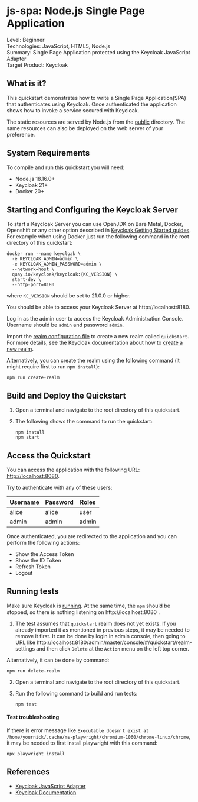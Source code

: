 js-spa: Node.js Single Page Application
===================================================

Level: Beginner  
Technologies: JavaScript, HTML5, Node.js  
Summary: Single Page Application protected using the Keycloak JavaScript Adapter  
Target Product: <span>Keycloak</span>

What is it?
-----------

This quickstart demonstrates how to write a Single Page Application(SPA) that authenticates
using Keycloak. Once authenticated the application shows how to invoke a service secured with Keycloak.

The static resources are served by Node.js from the [public](public) directory. The same resources can also be deployed
on the web server of your preference.

System Requirements
-------------------

To compile and run this quickstart you will need:

* Node.js 18.16.0+
* Keycloak 21+
* Docker 20+

Starting and Configuring the Keycloak Server
-------------------

To start a Keycloak Server you can use OpenJDK on Bare Metal, Docker, Openshift or any other option described in [Keycloak Getting Started guides](https://www.keycloak.org/guides#getting-started). For example when using Docker just run the following command in the root directory of this quickstart:

```shell
docker run --name keycloak \
  -e KEYCLOAK_ADMIN=admin \
  -e KEYCLOAK_ADMIN_PASSWORD=admin \
  --network=host \
  quay.io/keycloak/keycloak:{KC_VERSION} \
  start-dev \
  --http-port=8180
```

where `KC_VERSION` should be set to 21.0.0 or higher.

You should be able to access your Keycloak Server at http://localhost:8180.

Log in as the admin user to access the Keycloak Administration Console. Username should be `admin` and password `admin`.

Import the [realm configuration file](config/realm-import.json) to create a new realm called `quickstart`.
For more details, see the Keycloak documentation about how to [create a new realm](https://www.keycloak.org/docs/latest/server_admin/index.html#_create-realm).

Alternatively, you can create the realm using the following command (it might require first to run `npm install`):

```shell
npm run create-realm
```

Build and Deploy the Quickstart
-------------------------------

1. Open a terminal and navigate to the root directory of this quickstart.

2. The following shows the command to run the quickstart:

   ````
   npm install
   npm start
   ````

Access the Quickstart
---------------------

You can access the application with the following URL: <http://localhost:8080>.

Try to authenticate with any of these users:

| Username | Password | Roles              |
|----------|----------|--------------------|
| alice    | alice    | user               |
| admin    | admin    | admin              |

Once authenticated, you are redirected to the application and you can perform the following actions:

* Show the Access Token
* Show the ID Token
* Refresh Token
* Logout

Running tests
--------------------

Make sure Keycloak is [running](#starting-and-configuring-the-keycloak-server). At the same time, the `npm` should be stopped, so there is nothing listening on http://localhost:8080 .

1. The test assumes that `quickstart` realm does not yet exists. If you already imported it as mentioned in previous steps, it may be needed to remove it first.
   It can be done by login in admin console, then going to URL like http://localhost:8180/admin/master/console/#/quickstart/realm-settings and then click `Delete` at the `Action` menu on the left top corner.

Alternatively, it can be done by command:
```shell
npm run delete-realm
```

2. Open a terminal and navigate to the root directory of this quickstart.

3. Run the following command to build and run tests:

   ````
   npm test
   ````

#### Test troubleshooting

If there is error message like `Executable doesn't exist at /home/yournick/.cache/ms-playwright/chromium-1060/chrome-linux/chrome`, it may be needed to first install playwright with this command:

```shell
npx playwright install
```


References
--------------------

* [Keycloak JavaScript Adapter](https://www.keycloak.org/docs/latest/securing_apps/#_javascript_adapter)
* [Keycloak Documentation](https://www.keycloak.org/documentation)
